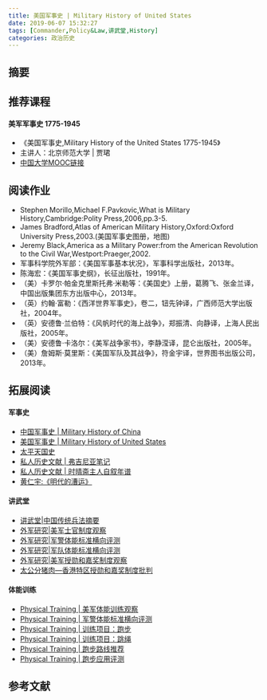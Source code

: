 ```yaml
---
title: 美国军事史 | Military History of United States
date: 2019-06-07 15:32:27
tags: [Commander,Policy&Law,讲武堂,History]
categories: 政治历史
---
```

## 摘要

<!--more-->

## 推荐课程

#### 美军军事史 1775-1945

- 《美国军事史,Military History of the United States 1775-1945》
- 主讲人：北京师范大学 | 贾珺
- [中国大学MOOC链接](http://www.icourse163.org/course/BNU-1002837012)

## 阅读作业

- Stephen Morillo,Michael F.Pavkovic,What is Military History,Cambridge:Polity Press,2006,pp.3-5.
- James Bradford,Atlas of American Military History,Oxford:Oxford University Press,2003.(美国军事史图册，地图)
- Jeremy Black,America as a Military Power:from the American Revolution to the Civil War,Westport:Praeger,2002.
- 军事科学院外军部：《美国军事基本状况》，军事科学出版社，2013年。
- 陈海宏：《美国军事史纲》，长征出版社，1991年。
- （美）卡罗尔·帕金克里斯托弗·米勒等：《美国史》上册，葛腾飞、张金兰译，中国出版集团东方出版中心，2013年。
- （英）约翰·富勒：《西洋世界军事史》，卷二，钮先钟译，广西师范大学出版社，2004年。
- （英）安德鲁·兰伯特：《风帆时代的海上战争》，郑振清、向静译，上海人民出版社，2005年。
- （美）安德鲁·卡洛尔：《美军战争家书》，李静滢译，昆仑出版社，2005年。
- （美）詹姆斯·莫里斯：《美国军队及其战争》，符金宇译，世界图书出版公司，2013年。


## 拓展阅读

#### 军事史

- [中国军事史 | Military History of China](https://riboseyim.github.io/2019/06/07/History-Military-CN/)
- [美国军事史 | Military History of United States](https://riboseyim.github.io/2019/06/07/History-Military-USA/)
- [太平天国史](https://riboseyim.github.io/2017/01/30/History-TaipingHeavenly/)
- [私人历史文献 | 弗吉尼亚笔记](https://riboseyim.github.io/2019/06/07/History-Military-USA/)
- [私人历史文献 | 时晴斋主人自叙年谱](https://riboseyim.github.io/2017/10/22/History-Qing-ZhangJiXing/)
- [黄仁宇:《明代的漕运》](https://riboseyim.github.io/2017/05/28/History-Caoyun/)

#### 讲武堂
- [讲武堂|中国传统兵法摘要](https://riboseyim.github.io/2017/11/05/Commander-Art-Of-War-Chinese/)
- [外军研究|美军士官制度观察](https://riboseyim.github.io/2017/08/15/Commander-Sergeant/)
- [外军研究|军警体能标准横向评测](https://riboseyim.github.io/2017/11/05/Commander-PHT-USArmy/)
- [外军研究|军队体能标准横向评测](https://riboseyim.github.io/2017/11/05/Commander-PHT-Stand/)
- [外军研究|美军授勋和嘉奖制度观察](https://riboseyim.github.io/2017/04/09/Medal/)
- [太公分猪肉—香港特区授勋和嘉奖制度批判](https://riboseyim.github.io/2017/07/14/Medal-HK/)

#### 体能训练

- [Physical Training | 美军体能训练观察](https://riboseyim.github.io/2017/11/05/Commander-PHT-USArmy/)
- [Physical Training | 军警体能标准横向评测](https://riboseyim.github.io/2017/11/05/Commander-PHT-Stand)
- [Physical Training | 训练项目：跑步](https://riboseyim.com/2016/04/26/PHT-Running//)
- [Physical Training | 训练项目：跳绳](https://riboseyim.com/2019/05/19/PHT-Skipping/)
- [Physical Training | 跑步路线推荐](http://www.jianshu.com/p/6a2fea20b57b)
- [Physical Training | 跑步应用评测](https://riboseyim.com/2016/04/26/Visualization-RunningApp/)

## 参考文献

